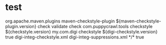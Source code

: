 # test

<plugin>
                <groupId>org.apache.maven.plugins</groupId>
                <artifactId>maven-checkstyle-plugin</artifactId>
                <version>${maven-checkstyle-plugin.version}</version>
                <executions>
                    <execution>
                        <id>check</id>
                        <phase>validate</phase>
                        <goals>
                            <goal>check</goal>
                        </goals>
                    </execution>
                </executions>
                <dependencies>
                    <dependency>
                        <groupId>com.puppycrawl.tools</groupId>
                        <artifactId>checkstyle</artifactId>
                        <version>${checkstyle.version}</version>
                    </dependency>
                    <dependency>
                        <groupId>my.com.digi</groupId>
                        <artifactId>checkstyle</artifactId>
                        <version>${digi-checkstyle.version}</version>
                    </dependency>
                </dependencies>
                <configuration>
                    <includeTestSourceDirectory>true</includeTestSourceDirectory>
                    <configLocation>digi-integ-checkstyle.xml</configLocation>
                    <suppressionsLocation>digi-integ-suppressions.xml</suppressionsLocation>
                    <resourceIncludes>*/*</resourceIncludes>
                    <failOnViolation>true</failOnViolation>
                </configuration>
            </plugin>
